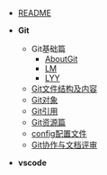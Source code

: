 - [README](README.md)

- **Git**

  - Git基础篇
    - [AboutGit](../chenchichi/AboutGit.md)
    - [LM](../git对象/基础篇.md)
    - [LYY](../linmumu/git命令.md)
  - [Git文件结构及内容](../linmumu/git结构说明.md)
  - [Git对象](../git对象/git对象.md)
  - [Git引用](../chenchichi/reference.md)
  - [Git资源篇](../linmumu/git工具与资源.md)
  - [config配置文件](../git对象/config文件介绍.md)
  - [Git协作与文档评审](../chenchichi/rule.md)


- **vscode**